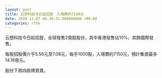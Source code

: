 ```yaml
---
layout: post
title: 云想科技今日起招股　入場費約7150元
date: 2020-12-07 08:38:21.000000000 +08:00
categories: rthk
---
```


云想科技今日起招股，全球發售2億股股份，其中香港發售佔10%，其餘國際發售。

每股招股價介乎5.56元至7.08元，每手1000股，入場費約7150元，預計集資最多14.16億元。

股份下周四掛牌買賣。
